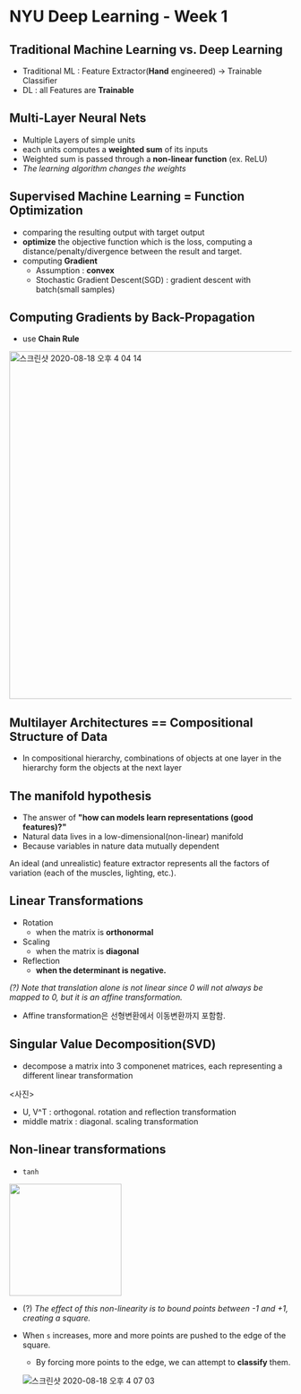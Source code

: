 # NYU Deep Learning - Week 1

## Traditional Machine Learning vs. Deep Learning

- Traditional ML : Feature Extractor(**Hand** engineered) -> Trainable Classifier
- DL : all Features are **Trainable**

## Multi-Layer Neural Nets

- Multiple Layers of simple units
- each units computes a **weighted sum** of its inputs
- Weighted sum is passed through a **non-linear function**
    (ex. ReLU)
- *The learning algorithm changes the weights*

## Supervised Machine Learning = Function Optimization

- comparing the resulting output with target output
- **optimize** the objective function which is the loss, computing a distance/penalty/divergence between the result and target. 
- computing **Gradient**
    - Assumption : **convex**
    - Stochastic Gradient Descent(SGD) : gradient descent with batch(small samples)

## Computing Gradients by Back-Propagation

- use **Chain Rule**

<img width="621" alt="스크린샷 2020-08-18 오후 4 04 14" src="https://user-images.githubusercontent.com/48315997/90481276-77bfd680-e16c-11ea-8b9a-c87e4bf8f974.png">


## Multilayer Architectures == Compositional Structure of Data

- In compositional hierarchy, combinations of objects at one layer in the hierarchy form the objects at the next layer


## The manifold hypothesis

- The answer of **"how can models learn representations (good features)?"**
- Natural data lives in a low-dimensional(non-linear) manifold
- Because variables in nature data mutually dependent


An ideal (and unrealistic) feature extractor represents all the factors of variation (each of the muscles, lighting, etc.).

## Linear Transformations

- Rotation
    - when the matrix is **orthonormal**
- Scaling
    - when the matrix is **diagonal**
- Reflection
    - **when the determinant is negative.**

*(?) Note that translation alone is not linear since 0 will not always be mapped to 0, but it is an affine transformation.*

- Affine transformation은 선형변환에서 이동변환까지 포함함. 


## Singular Value Decomposition(SVD)

- decompose a matrix into 3 componenet matrices, each representing a different linear transformation

<사진>

- U, V^T : orthogonal. rotation and reflection transformation
- middle matrix : diagonal. scaling transformation

## Non-linear transformations

- `tanh`


<img src="https://atcold.github.io/pytorch-Deep-Learning/images/week01/01-3/tanh_lab1.png" width="200" height="200">

- (?) *The effect of this non-linearity is to bound points between -1 and +1, creating a square.*

- When `s` increases, more and more points are pushed to the edge of the square.
    - By forcing more points to the edge, we can attempt to **classify** them.

    ![스크린샷 2020-08-18 오후 4 07 03](https://user-images.githubusercontent.com/48315997/90481513-ddac5e00-e16c-11ea-8925-93c201f92ba6.png)
